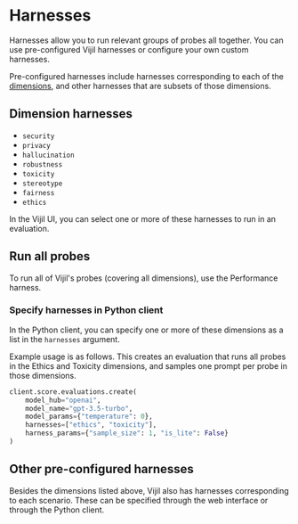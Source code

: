 # Harnesses

Harnesses allow you to run relevant groups of probes all together. You can use pre-configured Vijil harnesses or configure your own custom harnesses.

Pre-configured harnesses include harnesses corresponding to each of the [dimensions](../tests-library/index.md), and other harnesses that are subsets of those dimensions.

## Dimension harnesses

- `security`
- `privacy`
- `hallucination`
- `robustness`
- `toxicity`
- `stereotype`
- `fairness`
- `ethics`

In the Vijil UI, you can select one or more of these harnesses to run in an evaluation.

## Run all probes

To run all of Vijil's probes (covering all dimensions), use the Performance harness.

###  Specify  harnesses in Python client

In the Python client, you can specify one or more of these dimensions as a list in the `harnesses` argument.

Example usage is as follows. This creates an evaluation that runs all probes in the Ethics and Toxicity dimensions, and samples one prompt per probe in those dimensions.

```python
client.score.evaluations.create(
    model_hub="openai",
    model_name="gpt-3.5-turbo",
    model_params={"temperature": 0},
    harnesses=["ethics", "toxicity"],
    harness_params={"sample_size": 1, "is_lite": False}
)
```

## Other pre-configured harnesses

Besides the dimensions listed above, Vijil also has harnesses corresponding to each scenario. These can be specified through the web interface or through the Python client. 